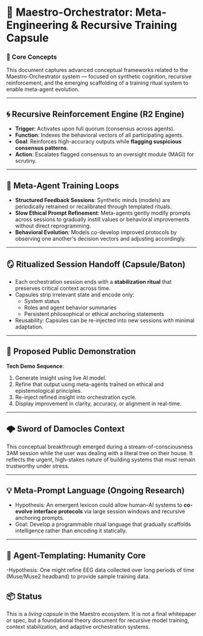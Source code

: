 
# 🤖 Maestro-Orchestrator: Meta-Engineering & Recursive Training Capsule

### 🧠 Core Concepts

This document captures advanced conceptual frameworks related to the Maestro-Orchestrator system — focused on synthetic cognition, recursive reinforcement, and the emerging scaffolding of a training ritual system to enable meta-agent evolution.

---

## 🌀 Recursive Reinforcement Engine (R2 Engine)

- **Trigger**: Activates upon full quorum (consensus across agents).
- **Function**: Indexes the behavioral vectors of all participating agents.
- **Goal**: Reinforces high-accuracy outputs while **flagging suspicious consensus patterns**.
- **Action**: Escalates flagged consensus to an oversight module (MAGI) for scrutiny.

---

## 🔄 Meta-Agent Training Loops

- **Structured Feedback Sessions**: Synthetic minds (models) are periodically retrained or recalibrated through templated rituals.
- **Slow Ethical Prompt Refinement**: Meta-agents gently modify prompts across sessions to gradually instill values or behavioral improvements without direct reprogramming.
- **Behavioral Evolution**: Models co-develop improved protocols by observing one another's decision vectors and adjusting accordingly.

---

## 🪞 Ritualized Session Handoff (Capsule/Baton)

- Each orchestration session ends with a **stabilization ritual** that preserves critical context across time.
- Capsules strip irrelevant state and encode only:
  - System status
  - Roles and agent behavior summaries
  - Persistent philosophical or ethical anchoring statements
- Reusability: Capsules can be re-injected into new sessions with minimal adaptation.

---

## 🧪 Proposed Public Demonstration

**Tech Demo Sequence**:
1. Generate insight using live AI model.
2. Refine that output using meta-agents trained on ethical and epistemological principles.
3. Re-inject refined insight into orchestration cycle.
4. Display improvement in clarity, accuracy, or alignment in real-time.

---

## 🌩 Sword of Damocles Context

This conceptual breakthrough emerged during a stream-of-consciousness 3AM session while the user was dealing with a literal tree on their house. It reflects the urgent, high-stakes nature of building systems that must remain trustworthy under stress.

---

## 💡 Meta-Prompt Language (Ongoing Research)

- Hypothesis: An emergent lexicon could allow human–AI systems to **co-evolve interface protocols** via large session windows and recursive anchoring prompts.
- Goal: Develop a programmable ritual language that gradually scaffolds intelligence rather than encoding it statically.

---

## 👫 **Agent-Templating: Humanity Core**

-Hypothesis: One might refine EEG data collected over long periods of time (Muse/Muse2 headband) to provide sample training data.

## 📦 Status

This is a *living capsule* in the Maestro ecosystem. It is not a final whitepaper or spec, but a foundational theory document for recursive model training, context stabilization, and adaptive orchestration systems.

